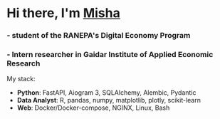 # Hi there, I'm [Misha](https://t.me/MishaAnikutin)
### - student of the RANEPA's Digital Economy Program
### - Intern researcher in Gaidar Institute of Applied Economic Research

My stack:
- **Python**: FastAPI, Aiogram 3, SQLAlchemy, Alembic, Pydantic
- **Data Analyst**: R, pandas, numpy, matplotlib, plotly, scikit-learn
- **Web**: Docker/Docker-compose, NGINX, Linux, Bash

 
